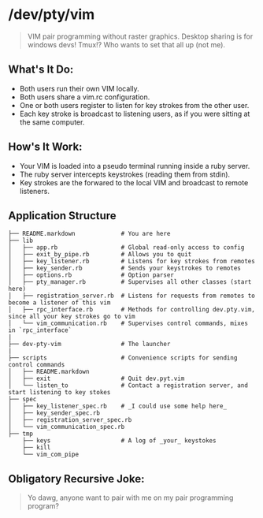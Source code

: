 # /dev/pty/vim
> VIM pair programming without raster graphics.
> Desktop sharing is for windows devs!
> Tmux!? Who wants to set that all up (not me).

## What's It Do:
  - Both users run their own VIM locally.
  - Both users share a vim.rc configuration.
  - One or both users register to listen for key strokes from the other user.
  - Each key stroke is broadcast to listening users, as if you were sitting at the same computer.

## How's It Work:
  - Your VIM is loaded into a pseudo terminal running inside a ruby server.
  - The ruby server intercepts keystrokes (reading them from stdin).
  - Key strokes are the forwared to the local VIM and broadcast to remote listeners.

## Application Structure

  ```
  ├── README.markdown             # You are here
  ├── lib
  │   ├── app.rb                  # Global read-only access to config
  │   ├── exit_by_pipe.rb         # Allows you to quit
  │   ├── key_listener.rb         # Listens for key strokes from remotes
  │   ├── key_sender.rb           # Sends your keystrokes to remotes
  │   ├── options.rb              # Option parser
  │   ├── pty_manager.rb          # Supervises all other classes (start here)
  │   ├── registration_server.rb  # Listens for requests from remotes to become a listener of this vim
  │   ├── rpc_interface.rb        # Methods for controlling dev.pty.vim, since all your key strokes go to vim
  │   └── vim_communication.rb    # Supervises control commands, mixes in `rpc_interface`
  |
  ├── dev-pty-vim                 # The launcher
  |
  ├── scripts                     # Convenience scripts for sending control commands
  │   ├── README.markdown
  │   ├── exit                    # Quit dev.pyt.vim
  │   └── listen_to               # Contact a registration server, and start listening to key stokes
  ├── spec
  │   ├── key_listener_spec.rb    # _I could use some help here_
  │   ├── key_sender_spec.rb
  │   ├── registration_server_spec.rb
  │   └── vim_communication_spec.rb
  ├── tmp
      ├── keys                    # A log of _your_ keystokes
      ├── kill
      └── vim_com_pipe
  ```

## Obligatory Recursive Joke:
> Yo dawg, anyone want to pair with me on my pair programming program?
